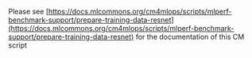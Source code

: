 Please see [https://docs.mlcommons.org/cm4mlops/scripts/mlperf-benchmark-support/prepare-training-data-resnet](https://docs.mlcommons.org/cm4mlops/scripts/mlperf-benchmark-support/prepare-training-data-resnet) for the documentation of this CM script
